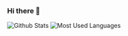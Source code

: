 ### Hi there 👋

![Github Stats](https://github-readme-stats.vercel.app/api?username=JsonMs&show_icons=true&theme=dark&count_private=true)
![Most Used Languages](https://github-readme-stats.vercel.app/api/top-langs/?username=JsonMs&theme=dark&layout=compact)

<!--
**JsonMs/JsonMs** is a ✨ _special_ ✨ repository because its `README.md` (this file) appears on your GitHub profile.

Here are some ideas to get you started:

- 🔭 I’m currently working on ...
- 🌱 I’m currently learning ...
- 👯 I’m looking to collaborate on ...
- 🤔 I’m looking for help with ...
- 💬 Ask me about ...
- 📫 How to reach me: ...
- 😄 Pronouns: ...
- ⚡ Fun fact: ...
-->
